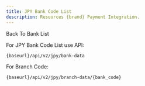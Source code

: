 ```yaml
---
title: JPY Bank Code List
description: Resources {brand} Payment Integration. 
---
```


<x-button href="/docs/banks">Back To Bank List</x-button>

For JPY Bank Code List use API:

```bash
{baseurl}/api/v2/jpy/bank-data
```

For Branch Code:

```bash
{baseurl}/api/v2/jpy/branch-data/{bank_code}
```
